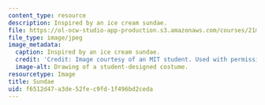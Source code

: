 ```yaml
---
content_type: resource
description: Inspired by an ice cream sundae.
file: https://ol-ocw-studio-app-production.s3.amazonaws.com/courses/21m-732-beginning-costume-design-and-construction-fall-2008/f6512d47a3de52fec9fd1f496bd2ceda_sundae.jpg
file_type: image/jpeg
image_metadata:
  caption: Inspired by an ice cream sundae.
  credit: 'Credit: Image courtesy of an MIT student. Used with permission.'
  image-alt: Drawing of a student-designed costume.
resourcetype: Image
title: Sundae
uid: f6512d47-a3de-52fe-c9fd-1f496bd2ceda
---
```

